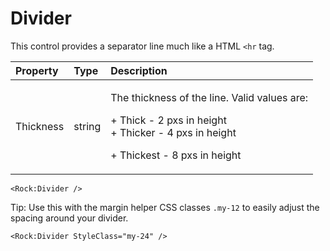 # Divider

This control provides a separator line much like a HTML `<hr` tag.

<table>
  <thead>
    <tr>
      <th style="text-align:left">Property</th>
      <th style="text-align:left">Type</th>
      <th style="text-align:left">Description</th>
    </tr>
  </thead>
  <tbody>
    <tr>
      <td style="text-align:left">Thickness</td>
      <td style="text-align:left">string</td>
      <td style="text-align:left">
        <p>The thickness of the line. Valid values are:</p>
        <p>+ Thick - 2 pxs in height
          <br />+ Thicker - 4 pxs in height</p>
        <p>+ Thickest - 8 pxs in height</p>
      </td>
    </tr>
  </tbody>
</table>

```text
<Rock:Divider />
```

Tip: Use this with the margin helper CSS classes `.my-12` to easily adjust the spacing around your divider.

```text
<Rock:Divider StyleClass="my-24" />
```

